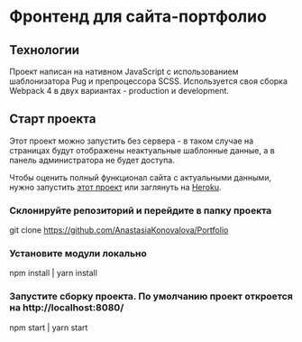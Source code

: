 # Фронтенд для сайта-портфолио

## Технологии

Проект написан на нативном JavaScript с использованием шаблонизатора Pug и препроцессора SCSS. Используется своя сборка Webpack 4 в двух вариантах - production и development.

## Старт проекта

Этот проект можно запустить без сервера - в таком случае на страницах будут отображены неактуальные шаблонные данные, а в панель администратора не будет доступа.

Чтобы оценить полный функционал сайта с актуальными данными, нужно запустить [этот проект](https://github.com/AnastasiaKonovalova/Backend-for-portfolio) или заглянуть на [Heroku](https://portfolio-one.herokuapp.com/).

### Склонируйте репозиторий и перейдите в папку проекта

git clone https://github.com/AnastasiaKonovalova/Portfolio

### Установите модули локально

npm install | yarn install

### Запустите сборку проекта. По умолчанию проект откроется на http://localhost:8080/

npm start | yarn start
